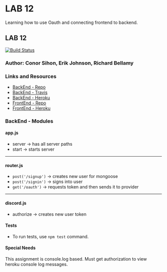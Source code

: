 LAB 12
==============================================

Learning how to use Oauth and connecting frontend to backend.

## LAB 12
[![Build Status](https://travis-ci.org/consihon/oauth-backend.svg?branch=master)](https://travis-ci.org/consihon/oauth-backend)


### Author: Conor Sihon, Erik Johnson, Richard Bellamy

### Links and Resources
* [BackEnd - Repo](https://github.com/consihon/oauth-backend)
* [BackEnd - Travis](https://travis-ci.org/consihon/oauth-backend)
* [BackEnd - Heroku](https://dashboard.heroku.com/apps/sihonoauth)
* [FrontEnd - Repo](https://github.com/erikmjohnson/oauth-frontend)
* [FrontEnd - Heroku](https://dashboard.heroku.com/apps/lab12-oauth-frontend)

### BackEnd - Modules
#### app.js

* server -> has all server paths
* start -> starts server
___
#### router.js

* `post('/signup')` -> creates new user for mongoose
* `post('/signin')` -> signs into user
* `get('/oauth')` -> requests token and then sends it to provider

___
#### discord.js
* authorize -> creates new user token

#### Tests

* To run tests, use `npm test` command.

#### Special Needs

This assignment is console.log based. Must get authorization to view heroku console log messages.
